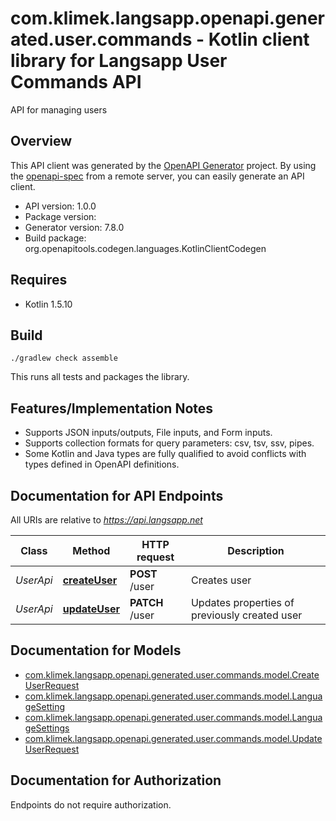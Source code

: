 # com.klimek.langsapp.openapi.generated.user.commands - Kotlin client library for Langsapp User Commands API

API for managing users

## Overview
This API client was generated by the [OpenAPI Generator](https://openapi-generator.tech) project.  By using the [openapi-spec](https://github.com/OAI/OpenAPI-Specification) from a remote server, you can easily generate an API client.

- API version: 1.0.0
- Package version: 
- Generator version: 7.8.0
- Build package: org.openapitools.codegen.languages.KotlinClientCodegen

## Requires

* Kotlin 1.5.10

## Build

```
./gradlew check assemble
```

This runs all tests and packages the library.

## Features/Implementation Notes

* Supports JSON inputs/outputs, File inputs, and Form inputs.
* Supports collection formats for query parameters: csv, tsv, ssv, pipes.
* Some Kotlin and Java types are fully qualified to avoid conflicts with types defined in OpenAPI definitions.


<a id="documentation-for-api-endpoints"></a>
## Documentation for API Endpoints

All URIs are relative to *https://api.langsapp.net*

| Class | Method | HTTP request | Description |
| ------------ | ------------- | ------------- | ------------- |
| *UserApi* | [**createUser**](docs/UserApi.md#createuser) | **POST** /user | Creates user |
| *UserApi* | [**updateUser**](docs/UserApi.md#updateuser) | **PATCH** /user | Updates properties of previously created user |


<a id="documentation-for-models"></a>
## Documentation for Models

 - [com.klimek.langsapp.openapi.generated.user.commands.model.CreateUserRequest](docs/CreateUserRequest.md)
 - [com.klimek.langsapp.openapi.generated.user.commands.model.LanguageSetting](docs/LanguageSetting.md)
 - [com.klimek.langsapp.openapi.generated.user.commands.model.LanguageSettings](docs/LanguageSettings.md)
 - [com.klimek.langsapp.openapi.generated.user.commands.model.UpdateUserRequest](docs/UpdateUserRequest.md)


<a id="documentation-for-authorization"></a>
## Documentation for Authorization

Endpoints do not require authorization.

